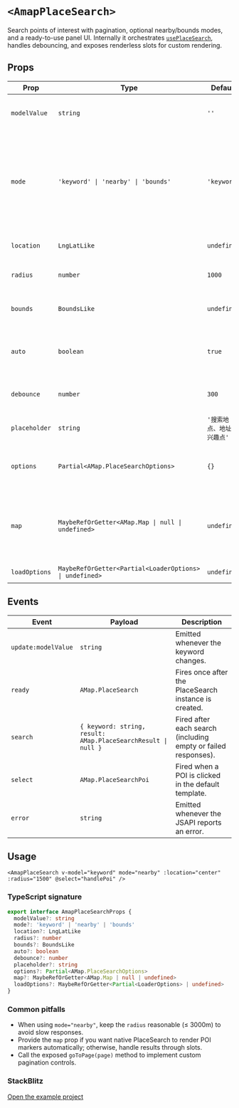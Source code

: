 # `<AmapPlaceSearch>`

Search points of interest with pagination, optional nearby/bounds modes, and a ready-to-use panel UI. Internally it orchestrates [`usePlaceSearch`](/hooks/use-place-search), handles debouncing, and exposes renderless slots for custom rendering.

## Props

| Prop | Type | Default | Description |
| --- | --- | --- | --- |
| `modelValue` | `string` | `''` | Current keyword. Works with `v-model`. |
| `mode` | `'keyword' \| 'nearby' \| 'bounds'` | `'keyword'` | Select the search strategy: regular keyword search, nearby by `location + radius`, or bounds search. |
| `location` | `LngLatLike` | `undefined` | Centre point used when `mode="nearby"`. |
| `radius` | `number` | `1000` | Search radius in metres for nearby mode. |
| `bounds` | `BoundsLike` | `undefined` | Rectangular bounds used when `mode="bounds"`. |
| `auto` | `boolean` | `true` | Trigger searches automatically when inputs change. |
| `debounce` | `number` | `300` | Debounce interval (ms) before firing a search. |
| `placeholder` | `string` | `'搜索地点、地址或兴趣点'` | Placeholder text for the built-in input. |
| `options` | `Partial<AMap.PlaceSearchOptions>` | `{}` | Native PlaceSearch options like `city`, `type`, `pageSize`, etc. |
| `map` | `MaybeRefOrGetter<AMap.Map \| null \| undefined>` | `undefined` | Associate the search results with an existing `<AmapMap>` instance (for automatic markers). |
| `loadOptions` | `MaybeRefOrGetter<Partial<LoaderOptions> \| undefined>` | `undefined` | Extra loader configuration. |

## Events

| Event | Payload | Description |
| --- | --- | --- |
| `update:modelValue` | `string` | Emitted whenever the keyword changes. |
| `ready` | `AMap.PlaceSearch` | Fires once after the PlaceSearch instance is created. |
| `search` | `{ keyword: string, result: AMap.PlaceSearchResult \| null }` | Fired after each search (including empty or failed responses). |
| `select` | `AMap.PlaceSearchPoi` | Fired when a POI is clicked in the default template. |
| `error` | `string` | Emitted whenever the JSAPI reports an error. |

## Usage

```vue
<AmapPlaceSearch v-model="keyword" mode="nearby" :location="center" :radius="1500" @select="handlePoi" />
```

<ClientOnly>
  <PlaceSearchDemo />
</ClientOnly>

<script setup lang="ts">
import PlaceSearchDemo from '../examples/PlaceSearchDemo.vue'
</script>

### TypeScript signature

```ts
export interface AmapPlaceSearchProps {
  modelValue?: string
  mode?: 'keyword' | 'nearby' | 'bounds'
  location?: LngLatLike
  radius?: number
  bounds?: BoundsLike
  auto?: boolean
  debounce?: number
  placeholder?: string
  options?: Partial<AMap.PlaceSearchOptions>
  map?: MaybeRefOrGetter<AMap.Map | null | undefined>
  loadOptions?: MaybeRefOrGetter<Partial<LoaderOptions> | undefined>
}
```

### Common pitfalls

- When using `mode="nearby"`, keep the `radius` reasonable (≤ 3000m) to avoid slow responses.
- Provide the `map` prop if you want native PlaceSearch to render POI markers automatically; otherwise, handle results through slots.
- Call the exposed `goToPage(page)` method to implement custom pagination controls.

### StackBlitz

[Open the example project](https://stackblitz.com/github/your-org/amap-vue-kit/tree/main/examples/basic)
